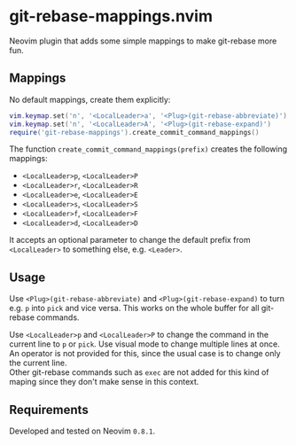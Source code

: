 # git-rebase-mappings.nvim
Neovim plugin that adds some simple mappings to make git-rebase more fun.

## Mappings
No default mappings, create them explicitly:
```lua
vim.keymap.set('n', '<LocalLeader>a', '<Plug>(git-rebase-abbreviate)')
vim.keymap.set('n', '<LocalLeader>A', '<Plug>(git-rebase-expand)')
require('git-rebase-mappings').create_commit_command_mappings()
```

The function `create_commit_command_mappings(prefix)` creates the following mappings:
- `<LocalLeader>p`, `<LocalLeader>P`
- `<LocalLeader>r`, `<LocalLeader>R`
- `<LocalLeader>e`, `<LocalLeader>E`
- `<LocalLeader>s`, `<LocalLeader>S`
- `<LocalLeader>f`, `<LocalLeader>F`
- `<LocalLeader>d`, `<LocalLeader>D`

It accepts an optional parameter to change the default prefix from `<LocalLeader>` to something else, e.g. `<Leader>`.

## Usage
Use `<Plug>(git-rebase-abbreviate)` and `<Plug>(git-rebase-expand)` to turn e.g. `p` into `pick` and vice versa. This works on the whole buffer for all git-rebase commands.

Use `<LocalLeader>p` and `<LocalLeader>P` to change the command in the current line to `p` or `pick`. Use visual mode to change multiple lines at once.  
An operator is not provided for this, since the usual case is to change only the current line.  
Other git-rebase commands such as `exec` are not added for this kind of maping since they don't make sense in this context.

## Requirements
Developed and tested on Neovim `0.8.1`.
